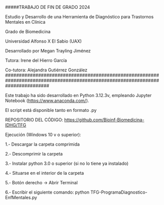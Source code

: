#####TRABAJO DE FIN DE GRADO 2024

Estudio y Desarrollo de una Herramienta de Diagnóstico para Trastornos Mentales en Clínica

Grado de Biomedicina

Universidad Alfonso X El Sabio (UAX)

Desarrollado por Megan Trayling Jiménez

Tutora: Irene del Hierro García

Co-tutora: Alejandra Gutiérrez González
################################################################################################################################

Este trabajo ha sido desarrollado en Python 3.12.3v, empleando Jupyter Notebook (https://www.anaconda.com/).

El script está disponible tanto en formato .py

REPOSITORIO DEL CÓDIGO: https://github.com/Bioinf-Biomedicina-IDHG/TFG

Ejecución (Windows 10 v o superior):

1.- Descargar la carpeta comprimida

2.- Descomprimir la carpeta

3.- Instalar python 3.0 o superior (si no lo tiene ya instalado)

4.- Situarse en el interior de la carpeta

5.- Botón derecho -> Abrir Terminal

6.- Escribir el siguiente comando: python TFG-ProgramaDiagnostico-EnfMentales.py
